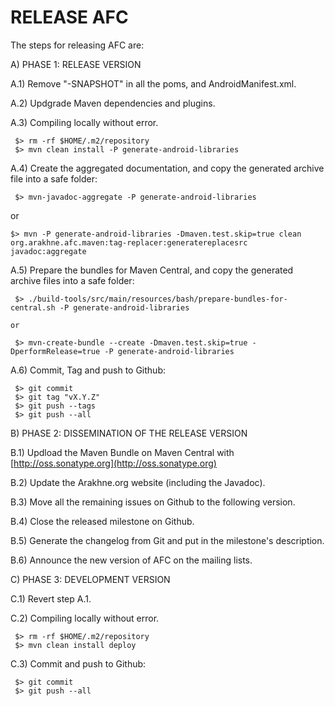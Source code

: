 
RELEASE AFC
===========

The steps for releasing AFC are:

A) PHASE 1: RELEASE VERSION

A.1) Remove "-SNAPSHOT" in all the poms, and AndroidManifest.xml.

A.2) Updgrade Maven dependencies and plugins.

A.3) Compiling locally without error.

     $> rm -rf $HOME/.m2/repository
     $> mvn clean install -P generate-android-libraries

A.4) Create the aggregated documentation, and copy the generated archive file into a safe folder:

     $> mvn-javadoc-aggregate -P generate-android-libraries

   or

    $> mvn -P generate-android-libraries -Dmaven.test.skip=true clean org.arakhne.afc.maven:tag-replacer:generatereplacesrc javadoc:aggregate

A.5) Prepare the bundles for Maven Central, and copy the generated archive files into a safe folder:

     $> ./build-tools/src/main/resources/bash/prepare-bundles-for-central.sh -P generate-android-libraries

    or

     $> mvn-create-bundle --create -Dmaven.test.skip=true -DperformRelease=true -P generate-android-libraries

A.6) Commit, Tag and push to Github:

     $> git commit
     $> git tag "vX.Y.Z"
     $> git push --tags
     $> git push --all

B) PHASE 2: DISSEMINATION OF THE RELEASE VERSION

B.1) Updload the Maven Bundle on Maven Central with
     [http://oss.sonatype.org](http://oss.sonatype.org)

B.2) Update the  Arakhne.org website (including the Javadoc).

B.3) Move all the remaining issues on Github to the following version.

B.4) Close the released milestone on Github.

B.5) Generate the changelog from Git and put in the milestone's description.

B.6) Announce the new version of AFC on the mailing lists.

C) PHASE 3: DEVELOPMENT VERSION

C.1) Revert step A.1.

C.2) Compiling locally without error.

     $> rm -rf $HOME/.m2/repository
     $> mvn clean install deploy

C.3) Commit and push to Github:

     $> git commit
     $> git push --all



